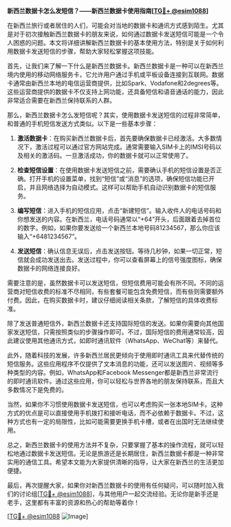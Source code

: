 **新西兰数据卡怎么发短信？——新西兰数据卡使用指南[[TG💪+ @esim1088](https://t.me/s/esim1088)]**

在新西兰旅行或者居住的人们，可能会对当地的数据卡和通讯方式感到陌生。尤其是对于初次接触新西兰数据卡的朋友来说，如何通过数据卡发送短信可能是一个令人困惑的问题。本文将详细讲解新西兰数据卡的基本使用方法，特别是关于如何利用数据卡发送短信的步骤，帮助大家轻松掌握这项技能。

首先，让我们来了解一下什么是新西兰数据卡。新西兰数据卡是一种可以在新西兰境内使用的移动网络服务卡，它允许用户通过手机或平板设备连接到互联网。数据卡通常由新西兰本地的电信运营商提供，比如Spark、Vodafone和2degrees等。这些运营商提供的数据卡不仅支持上网功能，还具备短信和语音通话的能力，因此非常适合需要在新西兰保持联系的人群。

那么，新西兰数据卡怎么发短信呢？其实，使用数据卡发送短信的过程非常简单，和普通的手机短信发送方式类似。以下是一些基本步骤：

1. **激活数据卡**：在购买新西兰数据卡后，首先要确保数据卡已经激活。大多数情况下，激活过程可以通过官方网站完成。通常需要输入SIM卡上的IMSI号码以及相关的激活码。一旦激活成功，你的数据卡就可以正常使用了。

2. **检查短信设置**：在使用数据卡发送短信之前，需要确认手机的短信设置是否正确。打开手机的设置菜单，找到“短信”或“消息”的选项，确保短信功能已开启，并且网络选择为自动模式。这样可以帮助手机自动识别数据卡的短信服务。

3. **编写短信**：进入手机的短信应用，点击“新建短信”。输入收件人的电话号码和你想发送的内容。在新西兰，电话号码通常以“+64”开头，后面跟着去掉首位的数字。例如，如果你要发送给一个新西兰本地号码81234567，那么你应该输入“+6481234567”。

4. **发送短信**：确认信息无误后，点击发送按钮。等待几秒钟，如果一切正常，短信就会成功发送出去。发送过程中，你可以查看屏幕上的信号强度图标，确保数据卡的网络连接良好。

需要注意的是，虽然数据卡可以发送短信，但短信费用可能会有所不同。不同的运营商对短信收费的标准不尽相同，有些套餐可能包含免费短信，而有些则需要额外付费。因此，在购买数据卡时，建议仔细阅读相关条款，了解短信的具体收费标准。

除了发送普通短信外，新西兰数据卡还支持国际短信的发送。如果你需要向其他国家发送短信，只需按照类似的步骤操作即可。不过，国际短信的费用通常较高，因此建议使用其他通讯方式，如即时通讯软件（WhatsApp、WeChat等）来替代。

此外，随着科技的发展，许多新西兰居民更倾向于使用即时通讯工具来代替传统的短信服务。这些应用程序不仅提供了文本消息的功能，还可以发送图片、视频等多种类型的内容。例如，WhatsApp和Facebook Messenger都是新西兰非常流行的即时通讯软件。通过这些应用，你可以轻松与世界各地的朋友保持联系，而且大多数情况下是免费的。

当然，如果你不习惯使用数据卡发送短信，也可以考虑购买一张本地SIM卡。这种方式的优点是可以直接使用手机拨打和接听电话，而不必依赖于数据卡。不过，这种方式也有一定的局限性，比如可能需要更换手机卡槽，或者在出国时无法继续使用。

总之，新西兰数据卡的使用方法并不复杂，只要掌握了基本的操作流程，就可以轻松地通过数据卡发送短信。无论是旅游还是长期居住，新西兰数据卡都是一种非常实用的通信工具。希望本文能为大家提供清晰的指导，让大家在新西兰的生活更加便捷。

最后，再次提醒大家，如果你对新西兰数据卡的使用有任何疑问，可以随时加入我们的讨论组[[TG💪+ @esim1088](https://t.me/s/esim1088)]，与其他用户一起交流经验。无论你是新手还是老手，这里都有丰富的资源和热心的帮助等着你！

[[TG💪+ @esim1088](https://t.me/s/esim1088) ![Image](https://i.postimg.cc/4NQfJmqS/Snipaste-2025-05-13-00-14-12.png)]